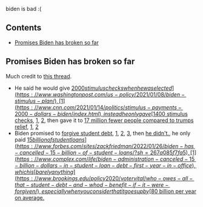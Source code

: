 biden is bad :(

## Contents

- [Promises Biden has broken so far](#Promises-Biden-has-broken-so-far)

## Promises Biden has broken so far

Much credit to [this thread](https://twitter.com/WaitingOnBiden/status/1424035993359994882).

* He said he would give [$2000 stimulus checks when he was elected](https://www.washingtonpost.com/us-policy/2021/01/08/biden-stimulus-plan/), [1](https://www.cnn.com/2021/01/14/politics/stimulus-payments-2000-dollars-biden/index.html), instead he only gave [$1400 stimulus checks](https://www.cnbc.com/2021/03/12/1400-stimulus-checks-are-on-the-way-heres-who-qualifies.html), [1](https://www.kiplinger.com/taxes/602204/biden-calls-for-1400-third-stimulus-checks-as-part-of-19-trillion-relief-package), [2](https://www.kiplinger.com/taxes/602204/biden-calls-for-1400-third-stimulus-checks-as-part-of-19-trillion-relief-package), then gave it to [17 million fewer people compared to trumps relief](https://theweek.com/speedreads/970024/joe-biden-just-yanked-away-stimulus-checks-from-17-million-americans), [1](https://www.forbes.com/sites/jenniferbarrett/2021/03/03/nearly-17-million-fewer-americans-will-get-new-stimulus-checks-under-the-senate-revision-heres-who-qualifies-now/?sh=31a9ece862ff), [2](https://sanfrancisco.cbslocal.com/2021/03/03/experts-17-million-people-cut-from-biden-covid-stimulus-deal/)
* Biden promised to [forgive student debt](https://www.forbes.com/sites/markkantrowitz/2020/12/24/joe-biden-will-limit-student-loan-forgiveness/?sh=1f3ba94e1ce6), [1](https://www.cnbc.com/2020/12/17/house-democrats-propose-forgiving-up-to-50000-in-student-debt.html), [2](https://twitter.com/JoeBiden/status/1241869418981920769), [3](https://www.forbes.com/sites/adamminsky/2020/10/07/biden-affirms-i-will-eliminate-your-student-debt/?sh=1d2ee2fa58a7), then [he didn't.](https://www.npr.org/2022/02/09/1079654815/biden-promised-to-cancel-10-000-in-student-debt-for-all-borrowers-he-hasnt), he only paid [$15 billion of student loans](https://www.forbes.com/sites/zackfriedman/2022/01/26/biden-has-cancelled-15-billion-of-student-loans/?sh=267a085f7fa5), [1](https://www.complex.com/life/biden-administration-canceled-15-billion-dollars-in-student-loan-debt-first-year-in-office), which is [barely anything](https://www.brookings.edu/policy2020/votervital/who-owes-all-that-student-debt-and-whod-benefit-if-it-were-forgiven/), especially when you consider that it goes up by [$80 billion per year on average.](https://www.valuepenguin.com/average-student-loan-debt)
